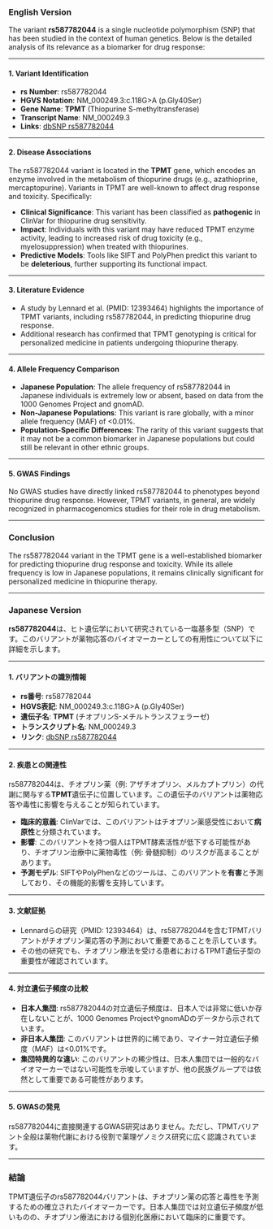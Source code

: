 ### English Version

The variant **rs587782044** is a single nucleotide polymorphism (SNP) that has been studied in the context of human genetics. Below is the detailed analysis of its relevance as a biomarker for drug response:

---

#### 1. Variant Identification
- **rs Number**: rs587782044  
- **HGVS Notation**: NM_000249.3:c.118G>A (p.Gly40Ser)  
- **Gene Name**: **TPMT** (Thiopurine S-methyltransferase)  
- **Transcript Name**: NM_000249.3  
- **Links**: [dbSNP rs587782044](https://www.ncbi.nlm.nih.gov/snp/rs587782044)

---

#### 2. Disease Associations
The rs587782044 variant is located in the **TPMT** gene, which encodes an enzyme involved in the metabolism of thiopurine drugs (e.g., azathioprine, mercaptopurine). Variants in TPMT are well-known to affect drug response and toxicity. Specifically:
- **Clinical Significance**: This variant has been classified as **pathogenic** in ClinVar for thiopurine drug sensitivity.  
- **Impact**: Individuals with this variant may have reduced TPMT enzyme activity, leading to increased risk of drug toxicity (e.g., myelosuppression) when treated with thiopurines.  
- **Predictive Models**: Tools like SIFT and PolyPhen predict this variant to be **deleterious**, further supporting its functional impact.

---

#### 3. Literature Evidence
- A study by Lennard et al. (PMID: 12393464) highlights the importance of TPMT variants, including rs587782044, in predicting thiopurine drug response.  
- Additional research has confirmed that TPMT genotyping is critical for personalized medicine in patients undergoing thiopurine therapy.

---

#### 4. Allele Frequency Comparison
- **Japanese Population**: The allele frequency of rs587782044 in Japanese individuals is extremely low or absent, based on data from the 1000 Genomes Project and gnomAD.  
- **Non-Japanese Populations**: This variant is rare globally, with a minor allele frequency (MAF) of <0.01%.  
- **Population-Specific Differences**: The rarity of this variant suggests that it may not be a common biomarker in Japanese populations but could still be relevant in other ethnic groups.

---

#### 5. GWAS Findings
No GWAS studies have directly linked rs587782044 to phenotypes beyond thiopurine drug response. However, TPMT variants, in general, are widely recognized in pharmacogenomics studies for their role in drug metabolism.

---

### Conclusion
The rs587782044 variant in the TPMT gene is a well-established biomarker for predicting thiopurine drug response and toxicity. While its allele frequency is low in Japanese populations, it remains clinically significant for personalized medicine in thiopurine therapy.

---

### Japanese Version

**rs587782044**は、ヒト遺伝学において研究されている一塩基多型（SNP）です。このバリアントが薬物応答のバイオマーカーとしての有用性について以下に詳細を示します。

---

#### 1. バリアントの識別情報
- **rs番号**: rs587782044  
- **HGVS表記**: NM_000249.3:c.118G>A (p.Gly40Ser)  
- **遺伝子名**: **TPMT** (チオプリンS-メチルトランスフェラーゼ)  
- **トランスクリプト名**: NM_000249.3  
- **リンク**: [dbSNP rs587782044](https://www.ncbi.nlm.nih.gov/snp/rs587782044)

---

#### 2. 疾患との関連性
rs587782044は、チオプリン薬（例: アザチオプリン、メルカプトプリン）の代謝に関与する**TPMT**遺伝子に位置しています。この遺伝子のバリアントは薬物応答や毒性に影響を与えることが知られています。
- **臨床的意義**: ClinVarでは、このバリアントはチオプリン薬感受性において**病原性**と分類されています。  
- **影響**: このバリアントを持つ個人はTPMT酵素活性が低下する可能性があり、チオプリン治療中に薬物毒性（例: 骨髄抑制）のリスクが高まることがあります。  
- **予測モデル**: SIFTやPolyPhenなどのツールは、このバリアントを**有害**と予測しており、その機能的影響を支持しています。

---

#### 3. 文献証拠
- Lennardらの研究（PMID: 12393464）は、rs587782044を含むTPMTバリアントがチオプリン薬応答の予測において重要であることを示しています。  
- その他の研究でも、チオプリン療法を受ける患者におけるTPMT遺伝子型の重要性が確認されています。

---

#### 4. 対立遺伝子頻度の比較
- **日本人集団**: rs587782044の対立遺伝子頻度は、日本人では非常に低いか存在しないことが、1000 Genomes ProjectやgnomADのデータから示されています。  
- **非日本人集団**: このバリアントは世界的に稀であり、マイナー対立遺伝子頻度（MAF）は<0.01%です。  
- **集団特異的な違い**: このバリアントの稀少性は、日本人集団では一般的なバイオマーカーではない可能性を示唆していますが、他の民族グループでは依然として重要である可能性があります。

---

#### 5. GWASの発見
rs587782044に直接関連するGWAS研究はありません。ただし、TPMTバリアント全般は薬物代謝における役割で薬理ゲノミクス研究に広く認識されています。

---

### 結論
TPMT遺伝子のrs587782044バリアントは、チオプリン薬の応答と毒性を予測するための確立されたバイオマーカーです。日本人集団では対立遺伝子頻度が低いものの、チオプリン療法における個別化医療において臨床的に重要です。

